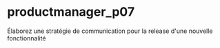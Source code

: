 # productmanager_p07
Élaborez une stratégie de communication pour la release d'une nouvelle fonctionnalité
